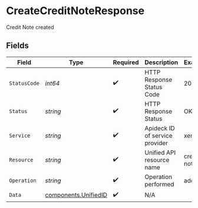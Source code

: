 # CreateCreditNoteResponse

Credit Note created


## Fields

| Field                                                        | Type                                                         | Required                                                     | Description                                                  | Example                                                      |
| ------------------------------------------------------------ | ------------------------------------------------------------ | ------------------------------------------------------------ | ------------------------------------------------------------ | ------------------------------------------------------------ |
| `StatusCode`                                                 | *int64*                                                      | :heavy_check_mark:                                           | HTTP Response Status Code                                    | 200                                                          |
| `Status`                                                     | *string*                                                     | :heavy_check_mark:                                           | HTTP Response Status                                         | OK                                                           |
| `Service`                                                    | *string*                                                     | :heavy_check_mark:                                           | Apideck ID of service provider                               | xero                                                         |
| `Resource`                                                   | *string*                                                     | :heavy_check_mark:                                           | Unified API resource name                                    | credit-notes                                                 |
| `Operation`                                                  | *string*                                                     | :heavy_check_mark:                                           | Operation performed                                          | add                                                          |
| `Data`                                                       | [components.UnifiedID](../../models/components/unifiedid.md) | :heavy_check_mark:                                           | N/A                                                          |                                                              |
